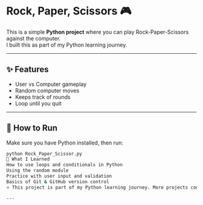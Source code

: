 # Rock, Paper, Scissors 🎮

This is a simple **Python project** where you can play Rock-Paper-Scissors against the computer.  
I built this as part of my Python learning journey.

---

## ✨ Features
- User vs Computer gameplay
- Random computer moves
- Keeps track of rounds
- Loop until you quit

---

## 🚀 How to Run
Make sure you have Python installed, then run:

```bash
python Rock_Paper_Scissor.py
🧠 What I Learned
How to use loops and conditionals in Python
Using the random module
Practice with user input and validation
Basics of Git & GitHub version control
⭐ This project is part of my Python learning journey. More projects coming soon!

---

